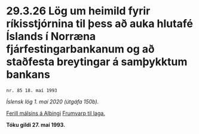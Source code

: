# 29.3.26 Lög um heimild fyrir ríkisstjórnina til þess að auka hlutafé Íslands í Norræna fjárfestingarbankanum og að staðfesta breytingar á samþykktum bankans

`nr. 85 18. maí 1993`

_Íslensk lög 1. maí 2020 (útgáfa 150b)._

[Ferill málsins á Alþingi](https://www.althingi.is/thingstorf/thingmalalistar-eftir-thingum/ferill/?ltg=116&mnr=454)
[Frumvarp til laga.](https://www.althingi.is/altext/116/s/0790.html)

**Tóku gildi 27. maí 1993.**

